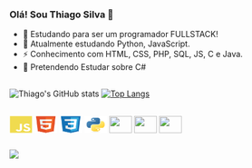 ### Olá! Sou Thiago Silva 👋

- 🔭 Estudando para ser um programador FULLSTACK!
- 🌱 Atualmente estudando Python, JavaScript.
- ⚡ Conhecimento com HTML, CSS, PHP, SQL, JS, C e Java.
- 💬 Pretendendo Estudar sobre C#

##

![Thiago's GitHub stats](https://github-readme-stats.vercel.app/api?username=teyzinho&show_icons=true&theme=github_dark)
[![Top Langs](https://github-readme-stats.vercel.app/api/top-langs/?username=teyzinho&layout=compact&theme=github_dark&langs_count=8)](https://github.com/teyzinho/github-readme-stats)

<div style="display: inline_block"><br>
  <img align="center" alt="" height="30" width="40" src="https://raw.githubusercontent.com/devicons/devicon/master/icons/javascript/javascript-plain.svg">
  <img align="center" alt="" height="30" width="40" src="https://raw.githubusercontent.com/devicons/devicon/master/icons/html5/html5-original.svg">
  <img align="center" alt="" height="30" width="40" src="https://raw.githubusercontent.com/devicons/devicon/master/icons/css3/css3-original.svg">
  <img align="center" alt="" height="30" width="40" src="https://raw.githubusercontent.com/devicons/devicon/master/icons/python/python-original.svg">
  <img align="center" alt="" height="30" width="40" src="https://cdn.jsdelivr.net/gh/devicons/devicon/icons/c/c-original.svg">
  <img align="center" alt="" height="30" width="40" src="https://cdn.jsdelivr.net/gh/devicons/devicon/icons/php/php-original.svg">
  <img align="center" alt="" height="30" width="40" src="https://cdn.jsdelivr.net/gh/devicons/devicon/icons/java/java-original.svg">
  
  <img align="right" alt="" height="150" style="border-radius:50px;" src="#">
</div>

 ##

<div> 
  <a href="https://www.linkedin.com/in/thiago-silva-medeiros-tey/" target="_blank"><img src="https://img.shields.io/badge/-LinkedIn-%230077B5?style=for-the-badge&logo=linkedin&logoColor=white" target="_blank"></a> 
  
</div>
